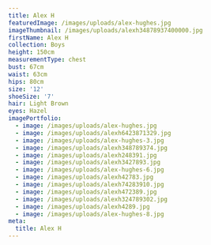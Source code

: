 ```yaml
---
title: Alex H
featuredImage: /images/uploads/alex-hughes.jpg
imageThumbnail: /images/uploads/alexh34878937400000.jpg
firstName: Alex H
collection: Boys
height: 150cm
measurementType: chest
bust: 67cm
waist: 63cm
hips: 80cm
size: '12'
shoeSize: '7'
hair: Light Brown
eyes: Hazel
imagePortfolio:
  - image: /images/uploads/alex-hughes.jpg
  - image: /images/uploads/alexh6423871329.jpg
  - image: /images/uploads/alex-hughes-3.jpg
  - image: /images/uploads/alexh348789374.jpg
  - image: /images/uploads/alexh248391.jpg
  - image: /images/uploads/alexh3427893.jpg
  - image: /images/uploads/alex-hughes-6.jpg
  - image: /images/uploads/alexh42783.jpg
  - image: /images/uploads/alexh74283910.jpg
  - image: /images/uploads/alexh472389.jpg
  - image: /images/uploads/alexh324789302.jpg
  - image: /images/uploads/alexh4289.jpg
  - image: /images/uploads/alex-hughes-8.jpg
meta:
  title: Alex H
---
```


